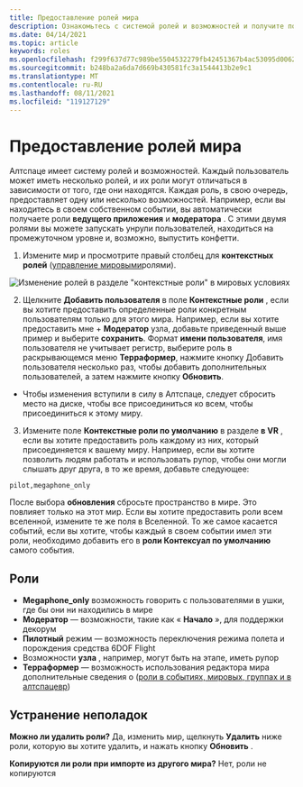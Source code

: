 ```yaml
---
title: Предоставление ролей мира
description: Ознакомьтесь с системой ролей и возможностей и получите пошаговые инструкции по предоставлению пользователям ролей в Алтспацевр.
ms.date: 04/14/2021
ms.topic: article
keywords: roles
ms.openlocfilehash: f299f637d77c989be5504532279fb42451367b4ac53095d00627f67402dd8552
ms.sourcegitcommit: b248ba2a6da7d669b430581fc3a1544413b2e9c1
ms.translationtype: MT
ms.contentlocale: ru-RU
ms.lasthandoff: 08/11/2021
ms.locfileid: "119127129"
---
```

# <a name="granting-world-roles"></a>Предоставление ролей мира

Алтспаце имеет систему ролей и возможностей. Каждый пользователь может иметь несколько ролей, и их роли могут отличаться в зависимости от того, где они находятся. Каждая роль, в свою очередь, предоставляет одну или несколько возможностей. Например, если вы находитесь в своем собственном событии, вы автоматически получаете роли **ведущего приложения** и **модератора** . С этими двумя ролями вы можете запускать унрули пользователей, находиться на промежуточном уровне и, возможно, выпустить конфетти.

1. Измените мир и просмотрите правый столбец для **контекстных ролей** ([управление мировыми](managing-worlds.md)ролями).

![Изменение ролей в разделе "контекстные роли" в мировых условиях](images/granting-roles.png)

2. Щелкните **Добавить пользователя** в поле **Контекстные роли** , если вы хотите предоставить определенные роли конкретным пользователям только для этого мира. Например, если вы хотите предоставить мне   +  **Модератор** узла, добавьте приведенный выше пример и выберите **сохранить**. Формат **имени пользователя**, имя пользователя не учитывает регистр, выберите роль в раскрывающемся меню **Терраформер**, нажмите кнопку Добавить пользователя несколько раз, чтобы добавить дополнительных пользователей, а затем нажмите кнопку **Обновить**.

* Чтобы изменения вступили в силу в Алтспаце, следует сбросить место на диске, чтобы все присоединиться ко всем, чтобы присоединиться к этому миру.

3. Измените поле **Контекстные роли по умолчанию** в разделе **в VR** , если вы хотите предоставить роль каждому из них, который присоединяется к вашему миру. Например, если вы хотите позволить людям работать и использовать рупор, чтобы они могли слышать друг друга, в то же время, добавьте следующее:

```
pilot,megaphone_only
```

После выбора **обновления** сбросьте пространство в мире. Это повлияет только на этот мир. Если вы хотите предоставить роли всем вселенной, измените те же поля в Вселенной. То же самое касается событий, если вы хотите, чтобы каждый в своем событии имел эти роли, необходимо добавить его в **роли Контексуал по умолчанию** самого события.

## <a name="roles"></a>Роли

* **Megaphone_only** возможность говорить с пользователями в ушки, где бы они ни находились в мире
* **Модератор** — возможности, такие как « **Начало** », для поддержки декорум
* **Пилотный** режим — возможность переключения режима полета и порождения средства 6DOF Flight
* Возможности **узла** , например, могут быть на этапе, иметь рупор
* **Терраформер** — возможность использования редактора мира дополнительные сведения о ([роли в событиях, мировых, группах и в алтспацевр](../getting-started/roles.md))

## <a name="troubleshooting"></a>Устранение неполадок

**Можно ли удалить роли?**
Да, изменить мир, щелкнуть **Удалить** ниже роли, которую вы хотите удалить, и нажать кнопку **Обновить** .

**Копируются ли роли при импорте из другого мира?**
Нет, роли не копируются